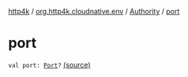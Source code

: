 [http4k](../../index.md) / [org.http4k.cloudnative.env](../index.md) / [Authority](index.md) / [port](./port.md)

# port

`val port: `[`Port`](../-port/index.md)`?` [(source)](https://github.com/http4k/http4k/blob/master/http4k-cloudnative/src/main/kotlin/org/http4k/cloudnative/env/Authority.kt#L3)